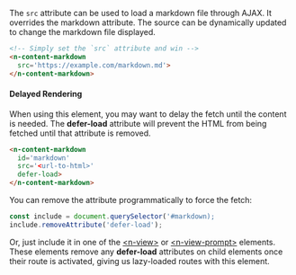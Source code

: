 
The `src` attribute can be used to load a markdown file through AJAX. It overrides the markdown attribute. The source can be dynamically updated to change the markdown file displayed.

```html
<!-- Simply set the `src` attribute and win -->
<n-content-markdown 
  src='https://example.com/markdown.md'>
</n-content-markdown>
```

#### Delayed Rendering

When using this element, you may want to delay the fetch until the content is needed. The **defer-load** attribute will prevent the HTML from being fetched until that attribute is removed.

```html
<n-content-markdown 
  id='markdown' 
  src='<url-to-html>' 
  defer-load> 
</n-content-markdown>
```

You can remove the attribute programmatically to force the fetch:

```javascript
const include = document.querySelector('#markdown);
include.removeAttribute('defer-load');
```

Or, just include it in one of the [\<n-view\>](/components/n-view) or [\<n-view-prompt\>](/components/n-view-prompt) elements. These elements remove any **defer-load** attributes on child elements once their route is activated, giving us lazy-loaded routes with this element.